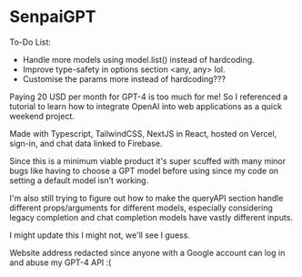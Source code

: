 # SenpaiGPT

To-Do List:
- Handle more models using model.list() instead of hardcoding.
- Improve type-safety in options section <any, any> lol.
- Customise the params more instead of hardcoding???

Paying 20 USD per month for GPT-4 is too much for me! So I referenced a tutorial to learn how to integrate OpenAI into web applications as a quick weekend project.

Made with Typescript, TailwindCSS, NextJS in React, hosted on Vercel, sign-in, and chat data linked to Firebase.

Since this is a minimum viable product it's super scuffed with many minor bugs like having to choose a GPT model before using since my code on setting a default model isn't working.

I'm also still trying to figure out how to make the queryAPI section handle different props/arguments for different models, especially considering legacy completion and chat completion models have vastly different inputs.

I might update this I might not, we'll see I guess.

Website address redacted since anyone with a Google account can log in and abuse my GPT-4 API :(
